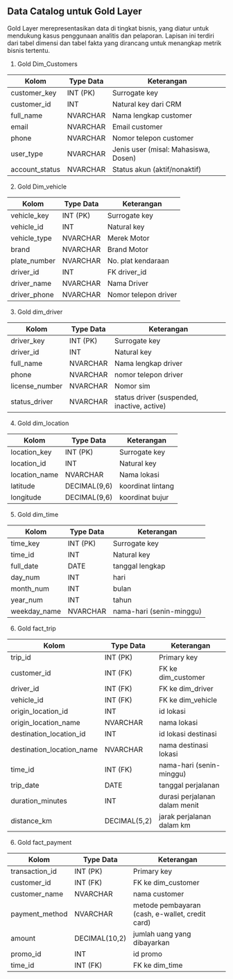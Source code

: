 ## Data Catalog untuk Gold Layer

Gold Layer merepresentasikan data di tingkat bisnis, yang diatur untuk mendukung kasus penggunaan analitis dan pelaporan. Lapisan ini terdiri dari tabel dimensi dan tabel fakta yang dirancang untuk menangkap metrik bisnis tertentu.

1. Gold Dim_Customers

| Kolom  | Type Data | Keterangan    |
|-------|------|---------|
| customer_key  | INT (PK)   | Surrogate key |
| customer_id   | INT   | Natural key dari CRM |
| full_name  | NVARCHAR   | Nama lengkap customer |
| email  | NVARCHAR   | Email customer|
| phone  | NVARCHAR   | Nomor telepon customer |
| user_type  | NVARCHAR   | Jenis user (misal: Mahasiswa, Dosen) |
| account_status  | NVARCHAR   | Status akun (aktif/nonaktif) |

2. Gold Dim_vehicle

| Kolom  | Type Data | Keterangan    |
|-------|------|---------|
| vehicle_key  | INT (PK)   | Surrogate key |
| vehicle_id   | INT   | Natural key |
| vehicle_type  | NVARCHAR   | Merek Motor |
| brand  | NVARCHAR   | Brand Motor |
| plate_number  | NVARCHAR   | No. plat kendaraan |
| driver_id | INT   | FK driver_id |
| driver_name  | NVARCHAR   | Nama Driver |
| driver_phone  | NVARCHAR   | Nomor telepon driver |

3. Gold dim_driver

| Kolom  | Type Data | Keterangan    |
|-------|------|---------|
| driver_key  | INT (PK)   | Surrogate key |
| driver_id   | INT   | Natural key |
| full_name  | NVARCHAR   | Nama lengkap driver |
| phone  | NVARCHAR   | nomor telepon driver |
| license_number  | NVARCHAR   | Nomor sim |
| status_driver | NVARCHAR   | status driver (suspended, inactive, active) |


4. Gold dim_location

| Kolom  | Type Data | Keterangan    |
|-------|------|---------|
| location_key  | INT (PK)   | Surrogate key |
| location_id   | INT   | Natural key |
| location_name  | NVARCHAR   | Nama lokasi |
| latitude  | DECIMAL(9,6)    | koordinat lintang |
| longitude  | DECIMAL(9,6)   | koordinat bujur |

5. Gold dim_time

| Kolom  | Type Data | Keterangan    |
|-------|------|---------|
| time_key  | INT (PK)   | Surrogate key |
| time_id   | INT   | Natural key |
| full_date  | DATE   | tanggal lengkap |
| day_num  | INT    | hari |
| month_num  | INT   | bulan |
| year_num  | INT   | tahun |
| weekday_name  | NVARCHAR   | nama-hari (senin-minggu) |

6. Gold fact_trip

| Kolom  | Type Data | Keterangan    |
|-------|------|---------|
| trip_id  | INT (PK)   | Primary key |
| customer_id   | INT (FK)   | FK ke dim_customer |
| driver_id  | INT (FK)   | FK ke dim_driver |
| vehicle_id  | INT (FK)   | FK ke dim_vehicle |
| origin_location_id | INT   | id lokasi |
| origin_location_name  | NVARCHAR   | nama lokasi |
| destination_location_id  | INT   | id lokasi destinasi |
| destination_location_name  | NVARCHAR   | nama destinasi lokasi |
| time_id  | INT (FK)  | nama-hari (senin-minggu) |
| trip_date  | DATE   | tanggal perjalanan |
| duration_minutes  | INT   | durasi perjalanan dalam menit |
| distance_km  | DECIMAL(5,2)   | jarak perjalanan dalam km |

6. Gold fact_payment

| Kolom  | Type Data | Keterangan    |
|-------|------|---------|
| transaction_id  | INT (PK)   | Primary key |
| customer_id   | INT (FK)   | FK ke dim_customer |
| customer_name  | NVARCHAR   | nama customer |
| payment_method  | NVARCHAR   | metode pembayaran (cash, e-wallet, credit card) |
| amount | DECIMAL(10,2)   | jumlah uang yang dibayarkan |
| promo_id  | INT   | id promo |
| time_id  | INT (FK)  | FK ke dim_time |